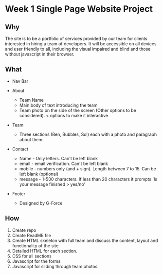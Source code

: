 # Week 1 Single Page Website Project

## Why

The site is to be a portfolio of services provided by our team for clients interested in hiring a team of developers. It will be accessible on all devices and user friendly to all, including the visual impaired and blind and those without javascript in their browser.

## What

- Nav Bar

- About
  - Team Name
  - Main body of text introducing the team
  - Team photo on the side of the screen (Other options to be considered). < options to make it interactive
- Team
  - Three sections (Ben, Bubbles, Sol) each with a photo and paragraph about them.
- Contact
  - Name - Only letters. Can't be left blank
  - email - email verification. Can't be left blank
  - mobile - numbers only (and + sign). Length between 7 to 15. Can be left blank (optional)
  - message - 1-500 characters. If less than 20 characters it prompts 'Is your message finished > yes/no'
- Footer

  - Designed by G-Force

## How

1.  Create repo
2.  Create ReadME file
3.  Create HTML skeleton with full team and discuss the content, layout and functionality of the site.
4.  Detailed HTML for each section.
5.  CSS for all sections
6.  Javascript for the forms
7.  Javascript for sliding through team photos.
